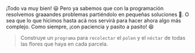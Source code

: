 <gs-attire attire-url="https://raw.githubusercontent.com/MumukiProject/mumuki-guia-gobstones-practica-repeticion-simple-kids/master/assets/attires/config.json"> </gs-attire> <gs-toolbox toolbox-url="https://raw.githubusercontent.com/MumukiProject/mumuki-guia-gobstones-practica-repeticion-simple-kids/master/assets/toolbox_1553783444661.xml"></gs-toolbox>

¡Todo va muy bien! :smiley: Pero ya sabemos que con la programación resolvemos graaandes problemas partiéndolo en pequeñas soluciones :wrench:. O sea que lo que hicimos hasta acá nos servirá para hacer ahora algo más complejo. Como siempre, ¡con paciencia y pasito a pasito! :satisfied:

> Construye un `programa` para `recolectar` el `polen` y el `néctar` de todas las flores que haya en cada parcela. 
